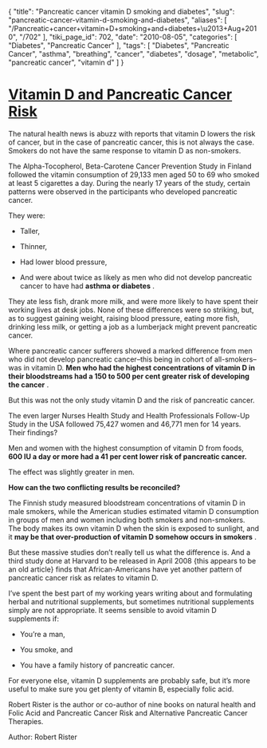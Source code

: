{
    "title": "Pancreatic cancer vitamin D smoking and diabetes",
    "slug": "pancreatic-cancer-vitamin-d-smoking-and-diabetes",
    "aliases": [
        "/Pancreatic+cancer+vitamin+D+smoking+and+diabetes+\u2013+Aug+2010",
        "/702"
    ],
    "tiki_page_id": 702,
    "date": "2010-08-05",
    "categories": [
        "Diabetes",
        "Pancreatic Cancer"
    ],
    "tags": [
        "Diabetes",
        "Pancreatic Cancer",
        "asthma",
        "breathing",
        "cancer",
        "diabetes",
        "dosage",
        "metabolic",
        "pancreatic cancer",
        "vitamin d"
    ]
}


# [Vitamin D and Pancreatic Cancer Risk](http://freestuff1st.cz.cc/?p=1301)

The natural health news is abuzz with reports that vitamin D lowers the risk of cancer, but in the case of pancreatic cancer, this is not always the case. Smokers do not have the same response to vitamin D as non-smokers.

The Alpha-Tocopherol, Beta-Carotene Cancer Prevention Study in Finland followed the vitamin consumption of 29,133 men aged 50 to 69 who smoked at least 5 cigarettes a day. During the nearly 17 years of the study, certain patterns were observed in the participants who developed pancreatic cancer. 

They were:

* Taller,

* Thinner,

* Had lower blood pressure,

* And were about twice as likely as men who did not develop pancreatic cancer to have had  **asthma or diabetes** .

They ate less fish, drank more milk, and were more likely to have spent their working lives at desk jobs. None of these differences were so striking, but, as to suggest gaining weight, raising blood pressure, eating more fish, drinking less milk, or getting a job as a lumberjack might prevent pancreatic cancer.

Where pancreatic cancer sufferers showed a marked difference from men who did not develop pancreatic cancer–this being in cohort of all-smokers–was in vitamin D.  **Men who had the highest concentrations of vitamin D in their bloodstreams had a 150 to 500 per cent greater risk of developing the cancer** .

But this was not the only study vitamin D and the risk of pancreatic cancer.

The even larger Nurses Health Study and Health Professionals Follow-Up Study in the USA followed 75,427 women and 46,771 men for 14 years. Their findings?

Men and women with the highest consumption of vitamin D from foods,  **600 IU a day or more had a 41 per cent lower risk of pancreatic cancer.** 

The effect was slightly greater in men.

 **How can the two conflicting results be reconciled?** 

The Finnish study measured bloodstream concentrations of vitamin D in male smokers, while the American studies estimated vitamin D consumption in groups of men and women including both smokers and non-smokers. The body makes its own vitamin D when the skin is exposed to sunlight, and it  **may be that over-production of vitamin D somehow occurs in smokers** .

But these massive studies don’t really tell us what the difference is. And a third study done at Harvard to be released in April 2008 {this appears to be an old article} finds that African-Americans have yet another pattern of pancreatic cancer risk as relates to vitamin D.

I’ve spent the best part of my working years writing about and formulating herbal and nutritional supplements, but sometimes nutritional supplements simply are not appropriate. It seems sensible to avoid vitamin D supplements if:

* You’re a man,

* You smoke, and

* You have a family history of pancreatic cancer.

For everyone else, vitamin D supplements are probably safe, but it’s more useful to make sure you get plenty of vitamin B, especially folic acid.

Robert Rister is the author or co-author of nine books on natural health and Folic Acid and Pancreatic Cancer Risk and Alternative Pancreatic Cancer Therapies.

Author: Robert Rister